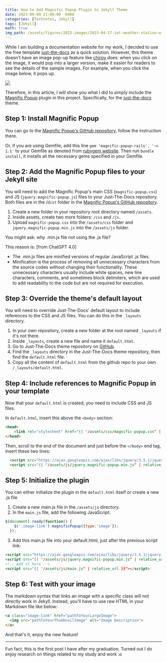 ```yaml
---
title: How to Add Magnific Popup Plugin to Jekyll Theme
date: 2023-09-09 21:00:00 -0400
categories: [Technotes, Jekyll]
tags: [Jekyll] 
math: true
img_path: /assets/figures/2023-images/2023-04-17-iot-weather-station-with-esp32
---
```


While I am building a documentation website for my work, I decided to use the free template [just-the-docs](https://just-the-docs.com/) as a quick solution. However, this theme doesn't have an image pop-up feature like [chirpy](https://github.com/cotes2020/jekyll-theme-chirpy) does: when you click on the image, it would pop into a larger version, make it easier for readers to see the details of the sample images. For example, when you click the image below, it pops up.

![](fullview.png)

Therefore, in this article, I will show you what I did to simply include the [Magnific Popup](https://github.com/dimsemenov/Magnific-Popup) plugin in this project. Specifically, for the [just-the-docs](https://just-the-docs.com/) theme.

## Step 1: Install Magnific Popup
You can go to the [Magnific Popup's GitHub repository](https://github.com/dimsemenov/Magnific-Popup), follow the instruction there. 

Or, if you are using Gemfile, add this line `gem 'magnific-popup-rails', '~> 1.1'` to your Gemfile as denoted from [rubygem website](https://rubygems.org/gems/magnific-popup-rails). Then run `bundle install`, it installs all the necessary gems specified in your Gemfile.

## Step 2: Add the Magnific Popup files to your Jekyll site
You will need to add the Magnific Popup's main CSS (`magnific-popup.css`) and JS (`jquery.magnific-popup.js`) files to your Just-The-Docs repository. Both files are in the /`dist` folder in the [Magnific Popup's GitHub repository](https://github.com/dimsemenov/Magnific-Popup).

1. Create a new folder in your repository root directory named `/assets`.
2. Inside assets, create two more folders: `/css` and `/js`.
3. Upload `magnific-popup.css` into the `/assets/css` folder and `jquery.magnific-popup.min.js` into the `/assets/js` folder.

You might ask: why .min.js file not using the .js file? 

This reason is: [from ChatGPT 4.0]
- The .min.js files are minified versions of regular JavaScript .js files. 
- Minification is the process of removing all unnecessary characters from the source codes without changing their functionality. These unnecessary characters usually include white spaces, new line characters, comments, and sometimes block delimiters, which are used to add readability to the code but are not required for execution.

## Step 3: Override the theme's default layout
You will need to override Just-The-Docs' default layout to include references to the CSS and JS files. You can do this in the `_layouts` directory.

1. In your own repository, create a new folder at the root named `_layouts` if it's not there.
2. Inside `_layouts`, create a new file and name it `default.html`.
3. Go to Just-The-Docs theme repository on [GitHub](https://github.com/pmarsceill/just-the-docs).
4. Find the `_layouts` directory in the Just-The-Docs theme repository, then find the `default.html` file. 
5. Copy all the content of `default.html` from the github repo to your own `/_layouts/default.html`.

## Step 4: Include references to Magnific Popup in your template
Now that your `default.html` is created, you need to include CSS and JS files.

In `default.html`, insert this above the `<body>` section:

```html
<head>
    <link rel="stylesheet" href="{{ "/assets/css/magnific-popup.css" | relative_url }}">
</head>
```

Then, scroll to the end of the document and just before the `</body>` end tag, insert these two lines:

```html
  <script src="https://ajax.googleapis.com/ajax/libs/jquery/3.5.1/jquery.min.js"></script>
  <script src="{{ "/assets/js/jquery.magnific-popup.min.js" | relative_url }}"></script>
```

## Step 5: Initialize the plugin
You can either initialize the plugin in the `default.html` itself or create a new .js file
1. Create a new main.js file in the `/assets/js` directory.
2. In the `main.js` file, add the following JavaScript:
```javascript
$(document).ready(function() {
    $('.image-link').magnificPopup({type:'image'});
  });
```

3. Add this main.js file into your default.html, just after the previous script link:
```html
<script src="https://ajax.googleapis.com/ajax/libs/jquery/3.5.1/jquery.min.js"></script>
<script src="{{ "/assets/js/jquery.magnific-popup.min.js" | relative_url }}"></script>
<!-- Add it here -->
<script src="{{ "/assets/js/main.js" | relative_url }}"></script>
```

## Step 6: Test with your image
The markdown syntax that links an image with a specific class will not directly work in Jekyll. Instead, you'll have to use raw HTML in your Markdown file like below:
```markdown
<a class="image-link" href="pathToYourLargeImage">
  <img src="pathToYourThumbnailImage" alt="Image Description">
</a>
```

And that's it, enjoy the new feature!

---
Fun fact, this is the first post I have after my graduation. Turned out I do enjoy research on things related to my study and work :o
